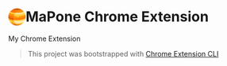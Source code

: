 # <img src="public/icons/icon_48.png" width="35" align="left"> MaPone Chrome Extension

My Chrome Extension

> This project was bootstrapped with [Chrome Extension CLI](https://github.com/dutiyesh/chrome-extension-cli)

